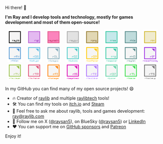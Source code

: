 Hi there! 👋 

**I'm Ray and I develop tools and technology, mostly for games development and most of them open-source!**

<table border="0">
    <tbody style="border: none;">
        <!-- Row 1 -->
        <tr style="border: none;">
            <td style="border: none;"><a href="https://www.raylib.com"><img src="images/logo_raylib.png" alt="raylib"></a></td>
            <td style="border: none;"><a href="https://github.com/raysan5/raylib/blob/master/src/rlgl.h"><img src="images/logo_rlgl.png" alt="rlgl"></a></td>
            <td style="border: none;"><a href="https://github.com/raysan5/raylib/blob/master/src/raymath.h"><img src="images/logo_raymath.png" alt="raymath"></a></td>
            <td style="border: none;"><a href="https://github.com/raysan5/raygui"><img src="images/logo_raygui.png" alt="raygui"></a></td>
            <td style="border: none;"><a href="https://github.com/raysan5/rpng"><img src="images/logo_rpng.png" alt="rpng"></a></td>
            <td style="border: none;"><a href="https://github.com/raysan5/rres"><img src="images/logo_rres.png" alt="rres"></a></td>
            <td style="border: none;"><img src="images/logo_rkls.png" alt="rkls"></td>
            <td style="border: none;"><a href="https://github.com/raysan5/rini"><img src="images/logo_rini.png" alt="rini"></a></td>
        </tr>
        <!-- Row 2 -->
        <tr>
            <td style="border: none;"><a href="https://raylibtech.itch.io/rfxgen"><img src="images/logo_rfxgen.png" alt="rFXGen"></a></td>
            <td style="border: none;"><a href="https://raylibtech.itch.io/rguistyler"><img src="images/logo_rguistyler.png" alt="rGuiStyler"></a></td>
            <td style="border: none;"><a href="https://raylibtech.itch.io/rguilayout"><img src="images/logo_rguilayout.png" alt="rGuiLayout"></a></td>
            <td style="border: none;"><a href="https://raylibtech.itch.io/rguiicons"><img src="images/logo_rguiicons.png" alt="rGuiIcons"></a></td>
            <td style="border: none;"><a href="https://raylibtech.itch.io/riconpacker"><img src="images/logo_riconpacker.png" alt="rIconPacker"></a></td>
            <td style="border: none;"><a href="https://raylibtech.itch.io/rrespacker"><img src="images/logo_rrespacker.png" alt="rrespacker"></a></td>
            <td style="border: none;"><img src="images/logo_rkeygen.png" alt="rKeyGen"></td>
            <td style="border: none;"><a href="https://raylibtech.itch.io/rinstallfriendly"><img src="images/logo_rinstallfriendly.png" alt="rInstallFriendly"></a></td>
        </tr>
        <!-- Row 6 -->
        <tr>
            <td style="border: none;"><a href="https://raylibtech.itch.io/rtexviewer"><img src="images/logo_rtexviewer.png" alt="rTexViewer"></a></td>
            <td style="border: none;"><a href="https://raylibtech.itch.io/rtexpacker"><img src="images/logo_rtexpacker.png" alt="rTexPacker"></a></td>
            <td style="border: none;"><a href="https://raylibtech.itch.io/rfileimager"><img src="images/logo_rfileimager.png" alt="rFileImager"></a></td>
            <td style="border: none;"><a href="https://raylibtech.itch.io/rimageshield"><img src="images/logo_rimageshield.png" alt="rImageShield"></a></td>
            <td style="border: none;"><img src="images/logo_rtexteditor.png" alt="rTextEditor"></td>
            <td style="border: none;"><a href="https://raylibtech.itch.io/rquizzer"><img src="images/logo_rquizzer.png" alt="rQuizzer"></a></td>
            <td style="border: none;"><a href="https://raylibtech.itch.io/rtimeline"><img src="images/logo_rtimeline.png" alt="rTimeline"></a></td>
            <td style="border: none;"><img src="images/logo_rtoolsetup.png" alt="rToolSetup"></td>
        </tr>
    </tbody>
</table>

In my GitHub you can find many of my open source projects! 😄

- 🔥 Creator of [raylib](https://github.com/raysan5/raylib) and multiple [raylibtech](https://www.raylibtech.com) tools!
- 🛠 You can find my tools on [itch.io](https://raylibtech.itch.io/) and [Steam](https://store.steampowered.com/developer/raylibtech)
- 💬 Feel free to ask me about raylib, tools and games development: ray@raylib.com
- 🐥 Follow me on X ([@raysan5](https://x.com/raysan5)), on BlueSky ([@raysan5](https://bsky.app/profile/raysan5.bsky.social)) or [LinkedIn](https://www.linkedin.com/in/raysan/) 
- ❤ You can support me on [GitHub sponsors](https://github.com/sponsors/raysan5) and [Patreon](https://www.patreon.com/raylib)

Enjoy it! 
